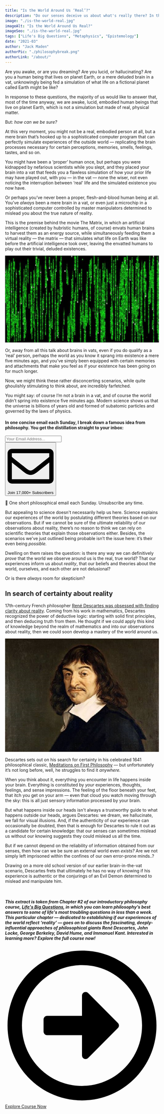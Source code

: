 ```yaml
---
title: "Is the World Around Us ‘Real’?"
description: "Do our senses deceive us about what's really there? In this extract from Chapter #2 of our Life's Big Questions course, we investigate philosophy's best answers to the question of whether the world we experience aligns to reality."
image: "./is-the-world-real.jpg"
imageAlt: "Is the World Around Us Real?"
imageSeo: "./is-the-world-real.jpg"
tags: ["Life's Big Questions", "Metaphysics", "Epistemology"]
date: "2021-03"
author: "Jack Maden"
authorPic: "./philosophybreak.png"
authorLink: "/about/"
---
```

<div style="position: relative; margin-bottom:50px;">

<span class="big-letter">A</span>re you awake, or are you dreaming? Are you lucid, or hallucinating? Are you a human being that lives on planet Earth, or a mere deluded brain in a vat, unknowingly being fed a simulation of what life on a fictional planet called Earth might be like? 

In response to these questions, the majority of us would like to answer that, most of the time anyway, we are awake, lucid, embodied human beings that live on planet Earth, which is not a simulation but made of real, physical matter.

But: _how can we be sure?_ 

At this very moment, you might not be a real, embodied person at all, but a mere brain that’s hooked up to a sophisticated computer program that can perfectly simulate experiences of the outside world — replicating the brain processes necessary for certain perceptions, memories, smells, feelings, tastes, and so on. 

You might have been a ‘proper’ human once, but perhaps you were kidnapped by nefarious scientists while you slept, and they placed your brain into a vat that feeds you a flawless simulation of how your prior life may have played out, with you — in the vat — none the wiser, not even noticing the interruption between ‘real’ life and the simulated existence you now have.

Or perhaps you’ve never been a proper, flesh-and-blood human being at all. You’ve _always_ been a mere brain in a vat, or even just a microchip in a sophisticated computer controlled by master manipulators determined to mislead you about the true nature of reality. 

This is the premise behind the movie The Matrix, in which an artificial intelligence (created by hubristic humans, of course) envats human brains to harvest them as an energy source, while simultaneously feeding them a virtual reality — the matrix — that simulates what life on Earth was like before the artificial intelligence took over, leaving the envatted humans to play out their trivial, deluded existences.

![The Matrix](./matrix-code.jpg "We can see, hear, smell, taste, and touch the world. But how does it exist independently of us seeing, hearing, smelling, tasting, or touching it? What is it like in-itself, away from our senses? What is its fundamental nature?")

Or, away from all this talk about brains in vats, even if you do qualify as a ‘real’ person, perhaps the world as you know it sprang into existence a mere five minutes ago, and you’ve simply been equipped with certain memories and attachments that make you feel as if your existence has been going on for much longer. 

Now, we might think these rather disconcerting scenarios, while quite ghoulishly stimulating to think about, are incredibly farfetched. 

You might say: of course I’m not a brain in a vat, and of course the world didn’t spring into existence five minutes ago. Modern science shows us that the universe is billions of years old and formed of subatomic particles and governed by the laws of physics. 

<!--small subscribe-->
<div class="course-promo darkradial-background subscribe text-center">
    <h4>In one concise email each Sunday, I break down a famous idea from philosophy. You get the distillation straight to your inbox:</h4>
    <div class="small-pad-top">
        <form action="https://app.convertkit.com/forms/5812400/subscriptions" method="post" data-sv-form="5812400" data-uid="be0e52d3c0" data-format="inline" data-version="6" data-options="{&quot;settings&quot;:{&quot;after_subscribe&quot;:{&quot;action&quot;:&quot;message&quot;,&quot;success_message&quot;:&quot;Thank you, philosopher! Your welcome email will land in your inbox shortly.&quot;,&quot;redirect_url&quot;:&quot;https://philosophybreak.com/thank-you/&quot;},&quot;analytics&quot;:{&quot;google&quot;:null,&quot;fathom&quot;:null,&quot;facebook&quot;:null,&quot;segment&quot;:null,&quot;pinterest&quot;:null,&quot;sparkloop&quot;:null,&quot;googletagmanager&quot;:null},&quot;modal&quot;:{&quot;trigger&quot;:&quot;timer&quot;,&quot;scroll_percentage&quot;:null,&quot;timer&quot;:5,&quot;devices&quot;:&quot;all&quot;,&quot;show_once_every&quot;:15},&quot;powered_by&quot;:{&quot;show&quot;:false,&quot;url&quot;:&quot;https://convertkit.com/features/forms?utm_campaign=poweredby&amp;utm_content=form&amp;utm_medium=referral&amp;utm_source=dynamic&quot;},&quot;recaptcha&quot;:{&quot;enabled&quot;:false},&quot;return_visitor&quot;:{&quot;action&quot;:&quot;show&quot;,&quot;custom_content&quot;:&quot;&quot;},&quot;slide_in&quot;:{&quot;display_in&quot;:&quot;bottom_right&quot;,&quot;trigger&quot;:&quot;timer&quot;,&quot;scroll_percentage&quot;:null,&quot;timer&quot;:5,&quot;devices&quot;:&quot;all&quot;,&quot;show_once_every&quot;:15},&quot;sticky_bar&quot;:{&quot;display_in&quot;:&quot;top&quot;,&quot;trigger&quot;:&quot;timer&quot;,&quot;scroll_percentage&quot;:null,&quot;timer&quot;:5,&quot;devices&quot;:&quot;all&quot;,&quot;show_once_every&quot;:15}},&quot;version&quot;:&quot;6&quot;}" min-width="400 500 600 700 800">
        <div data-style="clean"><ul data-element="errors" data-group="alert"></ul><div data-element="fields" data-stacked="false">
            <div>
                <input name="email_address" aria-label="Your Email Address..." placeholder="Your Email Address..." required type="email" />
            </div>
            <button class="button primary" type="submit" data-element="submit"><div><div></div><div></div><div></div></div><span><svg xmlns="http://www.w3.org/2000/svg" viewBox="0 0 512 512"><path d="M464 64H48C21.49 64 0 85.49 0 112v288c0 26.51 21.49 48 48 48h416c26.51 0 48-21.49 48-48V112c0-26.51-21.49-48-48-48zm0 48v40.805c-22.422 18.259-58.168 46.651-134.587 106.49-16.841 13.247-50.201 45.072-73.413 44.701-23.208.375-56.579-31.459-73.413-44.701C106.18 199.465 70.425 171.067 48 152.805V112h416zM48 400V214.398c22.914 18.251 55.409 43.862 104.938 82.646 21.857 17.205 60.134 55.186 103.062 54.955 42.717.231 80.509-37.199 103.053-54.947 49.528-38.783 82.032-64.401 104.947-82.653V400H48z"/></svg>Join 17,000+ Subscribers</span></button>
            </div>
            </div>
        </form>
        <p class="tiny-mar-top no-mar-bottom review-font">💭 One short philosophical email each Sunday. Unsubscribe any time.</p>
    </div>
</div>

But appealing to science doesn't necessarily help us here. Science explains our experiences of the world by postulating different theories based on our observations. But if we cannot be sure of the ultimate reliability of our observations about reality, there’s no reason to think we can rely on scientific theories that explain those observations either. Besides, the scenarios we've just outlined being probable isn’t the issue here: it’s their even being _possible._ 

Dwelling on them raises the question: is there any way we can definitively _prove_ that the world we observe around us is the real, true world? That our experiences inform us about _reality_, that our beliefs and theories about the world, ourselves, and each other are not delusional? 

Or is there _always_ room for skepticism? 

## In search of certainty about reality

<span class="big-letter">1</span>7th-century French philosopher [René Descartes was obsessed with finding clarity about reality](/articles/i-think-therefore-i-am-descartes-cogito-ergo-sum-explained/). Coming from his work in mathematics, Descartes recognized the power of deductive logic: starting with solid first principles, and then deducing truth from them. He thought if we could apply this kind of knowledge beyond the realm of mathematics and into our observations about reality, then we could soon develop a mastery of the world around us. 

![Descartes](./descartes.jpg "René Descartes, as he appears to your brain.")

Descartes sets out on his search for certainty in his celebrated 1641 philosophical classic, <a target="_blank" rel="noopener noreferrer sponsored" href="http://www.amazon.com/gp/product/1107665736/ref=as_li_tl?ie=UTF8&tag=philosophybre-20&camp=1789&creative=9325&linkCode=as2&creativeASIN=1107665736&linkId=60e77f9fd4ff3c655b9bed5f1eac5124">Meditations on First Philosophy</a> — but unfortunately it’s not long before, well, he struggles to find it _anywhere._ 

When you think about it, everything you encounter in life happens inside your brain. Everything is constituted by _your_ experiences, thoughts, feelings, and sense impressions. The feeling of the floor beneath your feet, that itch you get on your arm — even that cloud you watch moving through the sky: this is all just sensory information processed by your brain. 

But what happens inside our heads isn't always a trustworthy guide to what happens outside our heads, argues Descartes: we dream, we hallucinate, we fall for visual illusions. And, if the authenticity of our experience can occasionally be doubted, then that is enough for Descartes to rule it out as a candidate for certain knowledge: that our senses can sometimes mislead us without our knowing suggests they could mislead us all the time.

But if we cannot depend on the reliability of information obtained from our senses, then how can we be sure an external world even _exists?_ Are we not simply left imprisoned within the confines of our own error-prone minds..?

Drawing on a more old school version of our earlier brain-in-the-vat scenario, Descartes frets that ultimately he has no way of knowing if his experience is authentic or the conjurings of an Evil Demon determined to mislead and manipulate him. 


<div class="fade-out"></div>
</div>

<div class="text-center large-mar">
<h5>This extract is taken from Chapter #2 of our introductory philosophy course, <a href="/lifes-big-questions/">Life's Big Questions</a>, in which you can learn philosophy’s best answers to some of life's most troubling questions in less than a week. This particular chapter — dedicated to establishing if our experiences of the world reflect ‘reality’ — goes on to discuss the fascinating, deeply-influential approaches of philosophical giants René Descartes, John Locke, George Berkeley, David Hume, and Immanuel Kant. Interested in learning more? Explore the full course now!</h5>
<a class="primary button" href="/lifes-big-questions/"><svg xmlns="http://www.w3.org/2000/svg" viewBox="0 0 512 512"><path d="M504 256C504 119 393 8 256 8S8 119 8 256s111 248 248 248 248-111 248-248zm-448 0c0-110.5 89.5-200 200-200s200 89.5 200 200-89.5 200-200 200S56 366.5 56 256zm72 20v-40c0-6.6 5.4-12 12-12h116v-67c0-10.7 12.9-16 20.5-8.5l99 99c4.7 4.7 4.7 12.3 0 17l-99 99c-7.6 7.6-20.5 2.2-20.5-8.5v-67H140c-6.6 0-12-5.4-12-12z"/></svg>Explore Course Now</a>
</div>